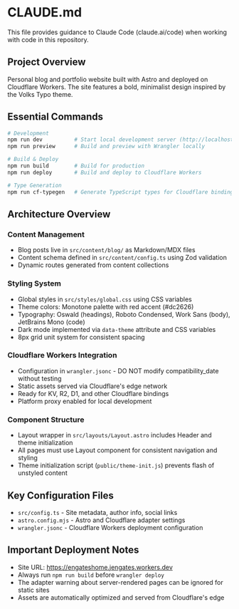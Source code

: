# CLAUDE.md

This file provides guidance to Claude Code (claude.ai/code) when working with code in this repository.

## Project Overview

Personal blog and portfolio website built with Astro and deployed on Cloudflare Workers. The site features a bold, minimalist design inspired by the Volks Typo theme.

## Essential Commands

```bash
# Development
npm run dev          # Start local development server (http://localhost:4321)
npm run preview      # Build and preview with Wrangler locally

# Build & Deploy
npm run build        # Build for production
npm run deploy       # Build and deploy to Cloudflare Workers

# Type Generation
npm run cf-typegen   # Generate TypeScript types for Cloudflare bindings
```

## Architecture Overview

### Content Management
- Blog posts live in `src/content/blog/` as Markdown/MDX files
- Content schema defined in `src/content/config.ts` using Zod validation
- Dynamic routes generated from content collections

### Styling System
- Global styles in `src/styles/global.css` using CSS variables
- Theme colors: Monotone palette with red accent (#dc2626)
- Typography: Oswald (headings), Roboto Condensed, Work Sans (body), JetBrains Mono (code)
- Dark mode implemented via `data-theme` attribute and CSS variables
- 8px grid unit system for consistent spacing

### Cloudflare Workers Integration
- Configuration in `wrangler.jsonc` - DO NOT modify compatibility_date without testing
- Static assets served via Cloudflare's edge network
- Ready for KV, R2, D1, and other Cloudflare bindings
- Platform proxy enabled for local development

### Component Structure
- Layout wrapper in `src/layouts/Layout.astro` includes Header and theme initialization
- All pages must use Layout component for consistent navigation and styling
- Theme initialization script (`public/theme-init.js`) prevents flash of unstyled content

## Key Configuration Files

- `src/config.ts` - Site metadata, author info, social links
- `astro.config.mjs` - Astro and Cloudflare adapter settings
- `wrangler.jsonc` - Cloudflare Workers deployment configuration

## Important Deployment Notes

- Site URL: https://engateshome.jengates.workers.dev
- Always run `npm run build` before `wrangler deploy`
- The adapter warning about server-rendered pages can be ignored for static sites
- Assets are automatically optimized and served from Cloudflare's edge